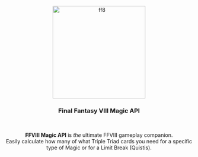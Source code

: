 <p align="center">
  <a href="https://github.com/iamnande/ff8-magic-api">
    <img src="https://i.redd.it/r9ut7rwt7hj41.jpg" width="250px" alt="ff8"/>
  </a>
</p>

<h3 align="center">Final Fantasy VIII Magic API</h3>

<br />

<p align="center">
    <b>FFVIII Magic API</b> is <i>the</i> ultimate FFVIII gameplay companion.
    <br />
    Easily calculate how many of what Triple Triad cards you need for a specific type of
    Magic or for a Limit Break (Quistis).
</p>
